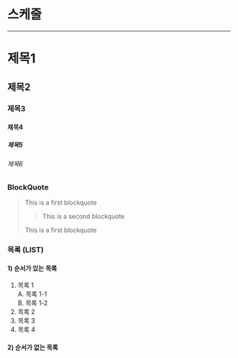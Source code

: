 # 스케줄

---

# 제목1

## 제목2

### 제목3

#### 제목4

##### 제목5

###### 제목6

### BlockQuote

> This is a first blockquote
>
>   > This is a second blockquote
>
> This is a first blockquote

### 목록 (LIST)
#### 1) 순서가 있는 목록
1. 목록 1  
    A. 목록 1-1  
    B. 목록 1-2
2. 목록 2
3. 목록 3
4. 목록 4

#### 2) 순서가 없는 목록